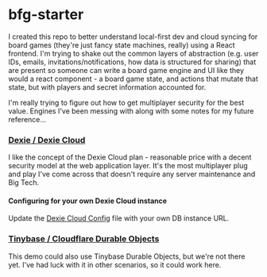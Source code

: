 # bfg-starter

I created this repo to better understand local-first dev and cloud syncing for board games (they're just fancy state machines, really) using a React frontend. I'm trying to shake out the common layers of abstraction (e.g. user IDs, emails, invitations/notifications, how data is structured for sharing) that are present so someone can write a board game engine and UI like they would a react component - a board game state, and actions that mutate that state, but with players and secret information accounted for. 


I'm really trying to figure out how to get multiplayer security for the best value. Engines I've been messing with along with some notes for my future reference...


### [Dexie / Dexie Cloud](https://dexie.org/cloud/)
I like the concept of the Dexie Cloud plan - reasonable price with a decent security model at the web application layer. It's the most multiplayer plug and play I've come across that doesn't require any server maintenance and Big Tech.

#### Configuring for your own Dexie Cloud instance
Update the [Dexie Cloud Config](./src/data/sync-engines/dexie-cloud/dexie-config.ts) file with your own DB instance URL.



### [Tinybase / Cloudflare Durable Objects](https://tinybase.org/guides/integrations/cloudflare-durable-objects/)

This demo could also use Tinybase Durable Objects, but we're not there yet. I've had luck with it in other scenarios, so it could work here.